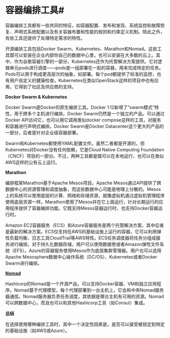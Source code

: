 # 容器编排工具#

容器编排工具都有一些共同的特征，如容器配置、发布和发现、系统监控和故障恢复、声明式系统配置以及有关容器布置和性能的规则和约束定义机制。除此之外，有些工具还提供了处理特定需求的特性。

开源编排工具包括Docker Swarm、Kubernetes、Marathon和Nomad。这些工具既可以安装在企业内部你自己的数据中心里，也可以安装在大多数的云上。其中，作为谷歌容器引擎的一部分，Kubernetes还作为托管解决方案提供。它对逻辑单元pods进行调度——pods是一组部署在一起的容器，用来完成特定的任务。Pods可以用于构成更高层次的抽象，如部署。每个pod都提供了标准的监控，也有用户自定义的健康检查。Kubernetes在类似OpenStack这样的项目中也有应用，它得到了社区及供应商的支持。

**Docker Swarm & Kubernetes**

Docker Swarm是Docker的原生编排工具。Docker 1.12新增了“swarm模式”特性，用于跨多个主机进行编排。Docker Swarm仍然是一个独立的产品。可以通过Docker API访问它，也可以用它调用类似docker compose这样的工具，对服务和容器进行声明式编排。Docker Swarm是Docker Datacenter这个更大的产品的一部分，后者是针对企业级容器部署。

Swarm和Kubernetes都使用YAML配置文件。虽然二者都是开源的，但Kubernetes对Docker没有任何依赖，它是Cloud Native Computing Foundation（CNCF）项目的一部分。不过，两种工具都是既可以在本地运行，也可以在类似AWS这样的公有云上运行。

**Marathon**

编排框架Marathon基于Apache Mesos项目。Apache Mesos通过API提供了跨数据中心的资源管理和调度抽象，而这些数据中心可能是物理上分散的。Mesos上的系统可以使用底层的计算、网络和存储资源，就像虚拟机通过虚拟机管理程序使用底层资源一样。Marathon使用了Mesos并在它上面运行，针对长期运行的应用程序提供了容器编排功能。它既支持Mesos容器运行时，也支持Docker容器运行时。

Amazon EC2容器服务（ECS）和Azure容器服务是两个托管解决方案，其中后者是最新的解决方案。ECS仅支持在AWS的基础设施上运行的容器，它可以利用弹性负载均衡、日志工具CloudTrail等AWS特性。ECS任务调度器将任务分组成服务进行编排。对于持久化数据存储，用户可以使用数据卷或者Amazon弹性文件系统（EFS）。Azure的容器服务使用Mesos作为底层集群管理器。用户也可以选用Apache Mesosphere数据中心操作系统（DC/OS）、Kubernetes或者Docker Swarm进行编排。

**[Nomad](nomad.md)**

Hashicorp的Nomad是一个开源产品，可以支持Docker容器、VM和独立应用程序。Nomad基于代理模型，每个代理部署到一台主机上，它会和中央Nomad服务器通信。Nomad服务器负责任务调度，其依据是哪台主机有可用的资源。Nomad可以跨数据中心，而且也可以和其他Hashicorp工具（如Consul）集成。

**总结**

在选择使用哪种编排工具时，其中一个决定性因素是，是否可以接受被锁定到特定的基础设施（如AWS或Azure）。
